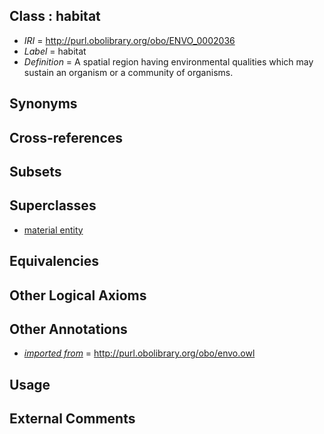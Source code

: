 
## Class : habitat

 * *IRI* = http://purl.obolibrary.org/obo/ENVO_0002036
 * *Label* = habitat
 * *Definition* = A spatial region having environmental qualities which may sustain an organism or a community of organisms.

## Synonyms


## Cross-references


## Subsets


## Superclasses

 * [material entity](../../BFO/40/BFO_0000040.md)

## Equivalencies


## Other Logical Axioms


## Other Annotations

 * *[imported from](../../IAO/12/IAO_0000412.md)* = http://purl.obolibrary.org/obo/envo.owl

## Usage


## External Comments

